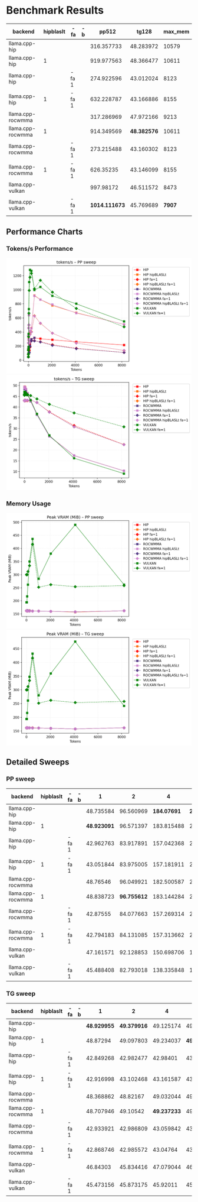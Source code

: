# Benchmark Results
| backend           | hipblaslt   | -fa   | -b   | pp512           | tg128         | max_mem   |
|-------------------|-------------|-------|------|-----------------|---------------|-----------|
| llama.cpp-hip     |             |       |      | 316.357733      | 48.283972     | 10579     |
| llama.cpp-hip     | 1           |       |      | 919.977563      | 48.366477     | 10611     |
| llama.cpp-hip     |             | -fa 1 |      | 274.922596      | 43.012024     | 8123      |
| llama.cpp-hip     | 1           | -fa 1 |      | 632.228787      | 43.166886     | 8155      |
| llama.cpp-rocwmma |             |       |      | 317.286969      | 47.972166     | 9213      |
| llama.cpp-rocwmma | 1           |       |      | 914.349569      | **48.382576** | 10611     |
| llama.cpp-rocwmma |             | -fa 1 |      | 273.215488      | 43.160302     | 8123      |
| llama.cpp-rocwmma | 1           | -fa 1 |      | 626.35235       | 43.146099     | 8155      |
| llama.cpp-vulkan  |             |       |      | 997.98172       | 46.511572     | 8473      |
| llama.cpp-vulkan  |             | -fa 1 |      | **1014.111673** | 45.769689     | **7907**  |
## Performance Charts

### Tokens/s Performance
![PP Tokens/s](pp_tokens_per_sec.png)
![TG Tokens/s](tg_tokens_per_sec.png)

### Memory Usage
![PP VRAM](pp_vram_peak_mib.png)
![TG VRAM](tg_vram_peak_mib.png)

## Detailed Sweeps

### PP sweep
| backend           | hipblaslt   | -fa   | -b   | 1             | 2             | 4             | 8              | 16             | 32             | 64              | 128             | 256             | 512             | 1024            | 2048           | 4096           | 8192           |
|-------------------|-------------|-------|------|---------------|---------------|---------------|----------------|----------------|----------------|-----------------|-----------------|-----------------|-----------------|-----------------|----------------|----------------|----------------|
| llama.cpp-hip     |             |       |      | 48.735584     | 96.560969     | **184.07691** | **297.275532** | 456.854037     | 639.28219      | 141.527424      | 219.238578      | 299.002998      | 316.357733      | 304.509825      | 288.625865     | 260.696105     | 215.301106     |
| llama.cpp-hip     | 1           |       |      | **48.923091** | 96.571397     | 183.815488    | 289.556879     | 454.887956     | 636.817982     | 270.39699       | 398.425224      | 455.555627      | 919.977563      | 860.826869      | 776.561304     | 674.001257     | 508.172448     |
| llama.cpp-hip     |             | -fa 1 |      | 42.962763     | 83.917891     | 157.042368    | 243.224265     | 345.8048       | 498.231411     | 135.888437      | 184.975908      | 279.3847        | 274.922596      | 261.00105       | 219.116778     | 167.55393      | 109.164456     |
| llama.cpp-hip     | 1           | -fa 1 |      | 43.051844     | 83.975005     | 157.181911    | 244.66355      | 346.360119     | 497.458588     | 245.894655      | 367.875491      | 404.744796      | 632.228787      | 523.628988      | 383.136131     | 243.104789     | 137.11211      |
| llama.cpp-rocwmma |             |       |      | 48.76546      | 96.049921     | 182.500587    | 294.352068     | **458.306222** | 640.375018     | 106.600338      | 202.50628       | 295.923181      | 317.286969      | nan             | nan            | nan            | nan            |
| llama.cpp-rocwmma | 1           |       |      | 48.838723     | **96.755612** | 183.144284    | 292.767925     | 455.035124     | 637.512075     | 273.485477      | 415.629456      | 454.224815      | 914.349569      | 860.119923      | 789.81577      | 670.028448     | 508.149387     |
| llama.cpp-rocwmma |             | -fa 1 |      | 42.87555      | 84.077663     | 157.269314    | 243.522818     | 346.60867      | 499.743148     | 109.047806      | 194.499779      | 273.980166      | 273.215488      | 258.136454      | 210.916339     | 164.028719     | 108.144539     |
| llama.cpp-rocwmma | 1           | -fa 1 |      | 42.794183     | 84.131085     | 157.313662    | 245.846183     | 345.634287     | 497.924195     | 243.719912      | 364.104506      | 400.12231       | 626.35235       | 526.021471      | 383.641264     | 242.80695      | 138.081315     |
| llama.cpp-vulkan  |             |       |      | 47.161571     | 92.128853     | 150.698706    | 186.900889     | 371.401293     | **726.217117** | **1110.761389** | **1283.403918** | **1269.664937** | 997.98172       | 1040.0812       | 914.668086     | **800.995273** | **549.763739** |
| llama.cpp-vulkan  |             | -fa 1 |      | 45.488408     | 82.793018     | 138.335848    | 158.333341     | 331.357755     | 666.508233     | 990.019167      | 1178.612447     | 1233.550191     | **1014.111673** | **1136.169725** | **965.335509** | 734.78489      | 472.752963     |
### TG sweep
| backend           | hipblaslt   | -fa   | -b   | 1             | 2             | 4             | 8             | 16            | 32            | 64            | 128           | 256           | 512           | 1024          | 2048          | 4096          | 8192          |
|-------------------|-------------|-------|------|---------------|---------------|---------------|---------------|---------------|---------------|---------------|---------------|---------------|---------------|---------------|---------------|---------------|---------------|
| llama.cpp-hip     |             |       |      | **48.929955** | **49.379916** | 49.125174     | 49.353669     | 49.150388     | 49.131358     | 49.148459     | 48.283972     | 46.409743     | 42.844424     | 36.631065     | 26.544233     | 17.435074     | 10.322014     |
| llama.cpp-hip     | 1           |       |      | 48.87294      | 49.097803     | 49.234037     | **49.381776** | 49.262089     | **49.517259** | **49.179946** | 48.366477     | 46.44289      | 42.898952     | 36.671148     | 26.529976     | 17.472215     | 10.324325     |
| llama.cpp-hip     |             | -fa 1 |      | 42.849268     | 42.982477     | 42.98401      | 43.006692     | 43.130102     | 43.06997      | 43.089418     | 43.012024     | 43.020825     | 43.270032     | 42.094846     | 37.79942      | 31.392211     | 22.561514     |
| llama.cpp-hip     | 1           | -fa 1 |      | 42.916998     | 43.102468     | 43.161587     | 43.108722     | 43.093994     | 43.174382     | 43.142401     | 43.166886     | 43.128831     | 43.31862      | 42.127826     | 37.656159     | 30.825736     | 22.586451     |
| llama.cpp-rocwmma |             |       |      | 48.368862     | 48.82167      | 49.032044     | 49.063288     | 49.172739     | 49.240383     | 48.728259     | 47.972166     | 45.902391     | 42.676928     | 36.468165     | 26.427077     | 17.437583     | 10.319881     |
| llama.cpp-rocwmma | 1           |       |      | 48.707946     | 49.10542      | **49.237233** | 49.345369     | **49.466148** | 49.338455     | 49.106143     | **48.382576** | **46.487154** | 42.817621     | 36.617344     | 26.534497     | 17.46165      | 10.334119     |
| llama.cpp-rocwmma |             | -fa 1 |      | 42.933921     | 42.986809     | 43.059842     | 43.139865     | 43.091854     | 43.131587     | 43.16561      | 43.160302     | 43.162572     | 43.314685     | 42.115737     | 37.636082     | 30.897238     | 22.499503     |
| llama.cpp-rocwmma | 1           | -fa 1 |      | 42.868746     | 42.985572     | 43.04764      | 43.102228     | 43.120351     | 43.12292      | 43.197657     | 43.146099     | 43.154051     | 43.30443      | 42.058689     | 37.645263     | 30.82822      | 22.515796     |
| llama.cpp-vulkan  |             |       |      | 46.84303      | 45.834416     | 47.079044     | 46.894277     | 46.778723     | 46.942558     | 46.876524     | 46.511572     | 45.577618     | 43.202156     | 36.867858     | 26.853238     | 16.21312      | 9.065788      |
| llama.cpp-vulkan  |             | -fa 1 |      | 45.473156     | 45.873175     | 45.92011      | 45.665026     | 45.630293     | 45.672676     | 45.842191     | 45.769689     | 45.882398     | **45.314013** | **43.826786** | **41.285291** | **37.287963** | **30.784893** |